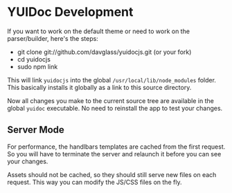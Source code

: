 YUIDoc Development
==================

If you want to work on the default theme or need to work on the parser/builder, here's the steps:

   * git clone git://github.com/davglass/yuidocjs.git (or your fork)
   * cd yuidocjs
   * sudo npm link

This will link `yuidocjs` into the global `/usr/local/lib/node_modules` folder.
    This basically installs it globally as a link to this source directory.

Now all changes you make to the current source tree are available in the global `yuidoc` executable.
No need to reinstall the app to test your changes.

Server Mode
-----------

For performance, the handlbars templates are cached from the first request. So you will have to 
terminate the server and relaunch it before you can see your changes.

Assets should not be cached, so they should still serve new files on each request. This way you can
modify the JS/CSS files on the fly.
